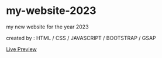 # my-website-2023
<p>my new website for the year 2023</p>
<p>created by : HTML / CSS / JAVASCRIPT / BOOTSTRAP / GSAP</p>
<a href="https://elhoussnimed.github.io/my-website-2023/">Live Preview</a>
